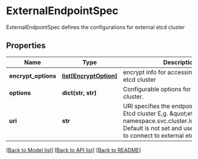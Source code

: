 # ExternalEndpointSpec

ExternalEndpointSpec defines the configurations for external etcd cluster
## Properties
Name | Type | Description | Notes
------------ | ------------- | ------------- | -------------
**encrypt_options** | [**list[EncryptOption]**](EncryptOption.md) | encrypt info for accessing the external etcd cluster | [optional] 
**options** | **dict(str, str)** | Configurable options for External Etcd cluster. | [optional] 
**uri** | **str** | URI specifies the endpoint of external Etcd cluster E,g. \&quot;etcd-svc.etcd-namespace.svc.cluster.local:2379\&quot; Default is not set and use http protocol to connect to external etcd cluster | [optional] [default to '']

[[Back to Model list]](../README.md#documentation-for-models) [[Back to API list]](../README.md#documentation-for-api-endpoints) [[Back to README]](../README.md)


